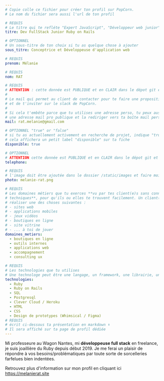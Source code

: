 ```yaml
---
# Copie colle ce fichier pour créer ton profil sur PopCorn.
# Le nom du fichier sera aussi l'url de ton profil

# REQUIS
# Le titre qui te refléte "Expert JavaScript", "Développeur web junior"
titre: Dev FullStack Junior Ruby on Rails

# OPTIONNEL
# Un sous-titre de ton choix si tu as quelque chose à ajouter
sous_titre: Conceptrice et Développeuse d'application web

# REQUIS
prenom: Mélanie

# REQUIS
nom: RAT

# REQUIS
# ATTENTION : cette donnée est PUBLIQUE et en CLAIR dans le dépot git et sur le site
#
# Le mail qui permet au client de contacter pour te faire une proposition de projet
# et de t'inviter sur le slack de PopCorn.
#
# Si cela t'embête parce que tu utilises une adresse perso, tu peux aussi te créer
# une adresse mail pro publique et la rediriger vers ta boîte mail perso
mail: rat.melanie@gmail.com

# OPTIONNEL "true" or "false"
# si tu as actuellement activement en recherche de projet, indique "true" ici,
# cela affichera un petit label "disponible" sur ta fiche
disponible: true

# OPTIONNEL
# ATTENTION cette donnée est PUBLIQUE et en CLAIR dans le dépot git et sur le site
telephone:

# REQUIS
# l'image doit être ajoutée dans le dossier /static/images et faire moins de 100ko ! Sa hauteur affichée sur le site sera de 300px, elle s'adaptera comme elle peut au responsive avec du css.
photo: melanie-rat.png

# REQUIS
# Les domaines métiers que tu exerces **vu par tes client(e)s sans connaissances
# techniques**, pour qu'ils ou elles te trouvent facilement. Un client(e) veut par exemple
# réaliser une des choses suivantes :
# - sites web
# - applications mobiles
# - jeux vidéos
# - boutiques en ligne
# - site vitrine
# - ... à toi de jouer
domaines_metiers:
  - boutiques en ligne
  - outils internes
  - applications web
  - accompagnement
  - consulting ux

# REQUIS
# Les technologies que tu utilises
# Une technologe peut être une langage, un framework, une librairie, un CMS ...
technologies:
  - Ruby
  - Ruby on Rails
  - SQL
  - Postgresql
  - Clever Cloud / Heroku
  - HTML
  - CSS
  - Design de prototypes (Whimsical / Figma)
# REQUIS
# écrit ci-dessous ta présentation en markdown ⬇️
# Il sera affiché sur ta page de profil dédiée
---
```


Mi professeure au Wagon Nantes, mi **développeuse full stack** en freelance, je suis joaillière du Ruby depuis début 2019. Je me ferai un plaisir de répondre à vos besoins/problématiques par toute sorte de sorcelleries farfelues bien indentées.

Retrouvez plus d'information sur mon profil en cliquant ici https://melanierat.site
